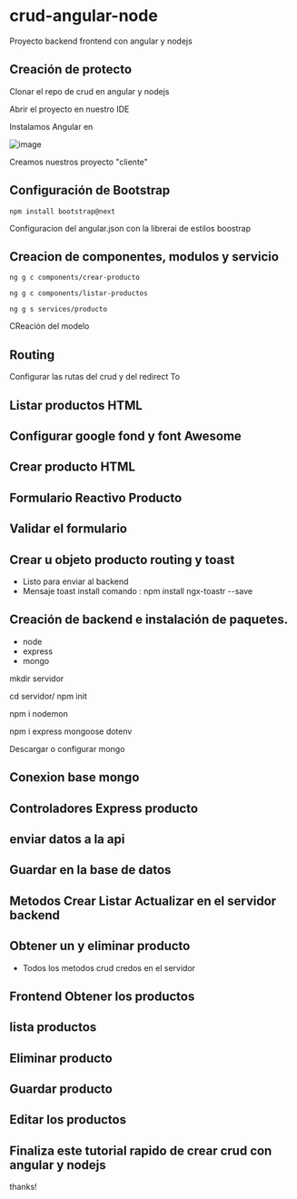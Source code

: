 # crud-angular-node
Proyecto backend frontend con angular y nodejs
## Creación de protecto

Clonar el repo de crud en angular y nodejs

Abrir el proyecto en nuestro IDE

Instalamos Angular en 

![image](https://user-images.githubusercontent.com/50051312/113493486-426ebb80-94a5-11eb-96c9-6f05d7efe64a.png)

Creamos nuestros proyecto "cliente"

## Configuración de Bootstrap

`npm install bootstrap@next`

Configuracion del angular.json con la librerai de estilos boostrap


## Creacion de componentes, modulos y servicio

` ng g c components/crear-producto `

` ng g c components/listar-productos `

` ng g s services/producto `

CReación del modelo

## Routing 

Configurar las rutas del crud 
y del redirect To 

## Listar productos HTML

## Configurar google fond y font Awesome


## Crear producto HTML

## Formulario Reactivo Producto

## Validar el formulario

## Crear u objeto producto routing y toast

* Listo para enviar al backend
* Mensaje toast install
comando : npm install ngx-toastr --save

## Creación de backend e instalación de paquetes.

* node
* express
* mongo

mkdir servidor

cd servidor/
npm init


npm i nodemon

npm i express mongoose dotenv

Descargar o configurar mongo

## Conexion base mongo

## Controladores Express producto

## enviar datos a la api

## Guardar en la base de datos

## Metodos Crear Listar Actualizar en el servidor backend

## Obtener un y eliminar producto
* Todos los metodos crud credos en el servidor

## Frontend Obtener los productos

## lista productos

## Eliminar producto

## Guardar producto

## Editar los productos

## Finaliza este tutorial rapido de crear crud con angular y nodejs 

thanks!


